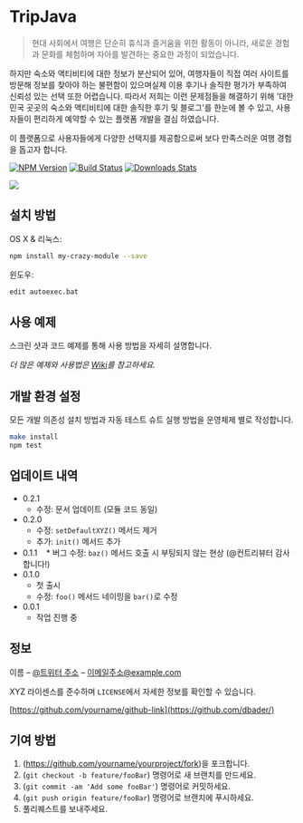 # TripJava
> 현대 사회에서 여행은 단순히 휴식과 즐거움을 위한 활동이 아니라, 새로운 경험과 문화를 체험하며 자아를 발견하는 중요한 과정이 되었습니다. 

하지만 숙소와 액티비티에 대한 정보가 분산되어 있어, 여행자들이 직접 여러 사이트를 방문해 정보를 찾아야 하는 불편함이 있으며실제 이용 후기나 솔직한 평가가 부족하여 신뢰성 있는 선택 또한 어렵습니다.
따라서 저희는 이런 문제점들을 해결하기 위해 '대한민국 곳곳의 숙소와 액티비티에 대한 솔직한 후기 및 블로그'를 한눈에 볼 수 있고, 사용자들이 편리하게 예약할 수 있는 플랫폼 개발을 결심 하였습니다. 

이 플랫폼으로 사용자들에게 다양한 선택지를 제공함으로써
보다 만족스러운 여행 경험을 돕고자 합니다.

[![NPM Version][npm-image]][npm-url]
[![Build Status][travis-image]][travis-url]
[![Downloads Stats][npm-downloads]][npm-url]


![](../header.png)

## 설치 방법

OS X & 리눅스:

```sh
npm install my-crazy-module --save
```

윈도우:

```sh
edit autoexec.bat
```

## 사용 예제

스크린 샷과 코드 예제를 통해 사용 방법을 자세히 설명합니다.

_더 많은 예제와 사용법은 [Wiki][wiki]를 참고하세요._

## 개발 환경 설정

모든 개발 의존성 설치 방법과 자동 테스트 슈트 실행 방법을 운영체제 별로 작성합니다.

```sh
make install
npm test
```

## 업데이트 내역

* 0.2.1
    * 수정: 문서 업데이트 (모듈 코드 동일)
* 0.2.0
    * 수정: `setDefaultXYZ()` 메서드 제거
    * 추가: `init()` 메서드 추가
* 0.1.1
    * 버그 수정: `baz()` 메서드 호출 시 부팅되지 않는 현상 (@컨트리뷰터 감사합니다!)
* 0.1.0
    * 첫 출시
    * 수정: `foo()` 메서드 네이밍을 `bar()`로 수정
* 0.0.1
    * 작업 진행 중

## 정보

이름 – [@트위터 주소](https://twitter.com/dbader_org) – 이메일주소@example.com

XYZ 라이센스를 준수하며 ``LICENSE``에서 자세한 정보를 확인할 수 있습니다.

[https://github.com/yourname/github-link](https://github.com/dbader/)

## 기여 방법

1. (<https://github.com/yourname/yourproject/fork>)을 포크합니다.
2. (`git checkout -b feature/fooBar`) 명령어로 새 브랜치를 만드세요.
3. (`git commit -am 'Add some fooBar'`) 명령어로 커밋하세요.
4. (`git push origin feature/fooBar`) 명령어로 브랜치에 푸시하세요. 
5. 풀리퀘스트를 보내주세요.

<!-- Markdown link & img dfn's -->
[npm-image]: https://img.shields.io/npm/v/datadog-metrics.svg?style=flat-square
[npm-url]: https://npmjs.org/package/datadog-metrics
[npm-downloads]: https://img.shields.io/npm/dm/datadog-metrics.svg?style=flat-square
[travis-image]: https://img.shields.io/travis/dbader/node-datadog-metrics/master.svg?style=flat-square
[travis-url]: https://travis-ci.org/dbader/node-datadog-metrics
[wiki]: https://github.com/yourname/yourproject/wiki
